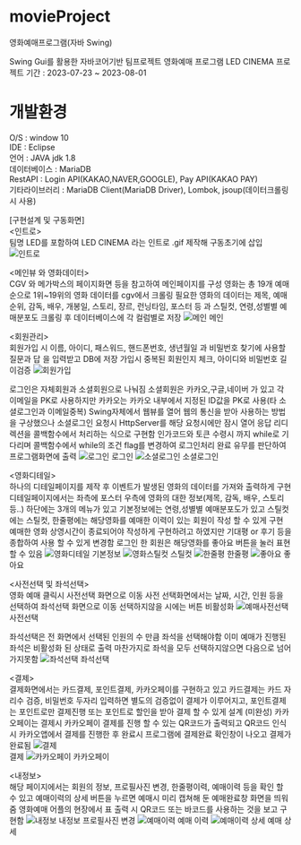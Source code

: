 # movieProject
영화예매프로그램(자바 Swing)

Swing Gui를 활용한 자바코어기반 팀프로젝트
영화예매 프로그램 LED CINEMA
프로젝트 기간 : 2023-07-23 ~ 2023-08-01

# 개발환경<br>
O/S : window 10 <br>
IDE : Eclipse <br>
언어 : JAVA jdk 1.8 <br>
데이터베이스 : MariaDB <br>
RestAPI : Login API(KAKAO,NAVER,GOOGLE), Pay API(KAKAO PAY) <br>
기타라이브러리 : MariaDB Client(MariaDB Driver), Lombok, jsoup(데이터크롤링 시 사용) <br>

[구현설계 및 구동화면]<br>
<인트로><br>
팀명 LED를 포함하여 LED CINEMA 라는 인트로 .gif 제작해 구동초기에 삽입
![인트로](https://github.com/JIHODA/movieProject/assets/128888373/71afba38-c05a-4e2d-bcd7-6d3f350a7604)


<메인뷰 와 영화데이터><br>
  CGV 와 메가박스의 페이지화면 등을 참고하여 메인페이지를 구성
  영화는 총 19개 예매순으로 1위~19위의 영화 데이터를 cgv에서 크롤링
  필요한 영화의 데이터는 제목, 예매순위, 감독, 배우, 개봉일, 스토리, 장르, 런닝타임, 포스터 등 과 스틸컷, 연령,성별별 예매분포도
  크롤링 후 데이터베이스에 각 컬럼별로 저장
![메인](https://github.com/JIHODA/movieProject/assets/128888373/632d662c-c167-44ba-89fb-48a0d55431d1)
메인


<회원관리><br>
  회원가입 시 이름, 아이디, 패스워드, 핸드폰번호, 생년월일 과 비밀번호 찾기에 사용할 질문과 답 을 입력받고 DB에 저장
  가입시 중복된 회원인지 체크, 아이디와 비밀번호 길이검증
![회원가입](https://github.com/JIHODA/movieProject/assets/128888373/659c7f1a-05de-4d1f-ab0c-2080a6a4b996)


  로그인은 자체회원과 소셜회원으로 나눠짐 소셜회원은 카카오,구글,네이버 가 있고 각 이메일을 PK로 사용하지만 카카오는 카카오 내부에서 지정된 ID값을 PK로 사용(타 소셜로그인과 이메일중복)
  Swing자체에서 웹뷰를 열어 웹의 통신을 받아 사용하는 방법을 구상했으나 소셜로그인 요청시 HttpServer를 해당 요청시에만 잠시 열어 응답 리디렉션을 콜백함수에서 처리하는 식으로 구현함
  인가코드와 토큰 수령시 까지 while로 기다리며 콜백함수에서 while의 조건 flag를 변경하여 로그인처리 완료 유무를 판단하여 프로그램화면에 출력
![로그인](https://github.com/JIHODA/movieProject/assets/128888373/b95569d4-2bef-48f1-a8df-f848057bcbd2)
로그인
![소셜로그인](https://github.com/JIHODA/movieProject/assets/128888373/d89dd206-24d0-45bb-908b-fd03caa56e41)
소셜로그인

  
<영화디테일><br>
  하나의 디테일페이지를 제작 후 이벤트가 발생된 영화의 데이터를 가져와 출력하게 구현
  디테일페이지에서는 좌측에 포스터 우측에 영화의 대한 정보(제목, 감독, 배우, 스토리 등..)
  하단에는 3개의 메뉴가 있고 기본정보에는 연령,성별별 예매분포도가 있고 스틸컷에는 스틸컷, 한줄평에는 해당영화를 예매한 이력이 있는 회원이 작성 할 수 있게 구현
  예매한 영화 상영시간이 종료되어야 작성하게 구현하려고 하였지만 기대평 or 후기 등을 종합하여 사용 할 수 있게 변경함
  로그인 한 회원은 해당영화를 좋아요 버튼을 눌러 표현할 수 있음
![영화디테일](https://github.com/JIHODA/movieProject/assets/128888373/d808b2c7-382b-4ac9-b505-7d2ddba12490)
기본정보
![영화스틸컷](https://github.com/JIHODA/movieProject/assets/128888373/6c2a1631-d440-4204-b1c9-63789f3c7197)
스틸컷
![한줄평](https://github.com/JIHODA/movieProject/assets/128888373/f07e1eda-9f62-4ccb-bb38-1781d7ec1209)
한줄평
![좋아요](https://github.com/JIHODA/movieProject/assets/128888373/f0e2a6ca-e082-41fc-935f-e69910d2f060)
좋아요

<사전선택 및 좌석선택><br>
  영화 예매 클릭시 사전선택 화면으로 이동 사전 선택화면에서는 날짜, 시간, 인원 등을 선택하여 좌석선택 화면으로 이동
  선택하지않을 시에는 버튼 비활성화
  ![예매사전선택](https://github.com/JIHODA/movieProject/assets/128888373/00ee5a43-0f4d-4684-8ebd-95d93d4ee348)
사전선택

  좌석선택은 전 화면에서 선택된 인원의 수 만큼 좌석을 선택해야함 이미 예매가 진행된 좌석은 비활성화 된 상태로 출력
  마찬가지로 좌석을 모두 선택하지않으면 다음으로 넘어가지못함
  ![좌석선택](https://github.com/JIHODA/movieProject/assets/128888373/e60c89ea-0c39-4a6a-acdc-30def628e22a)
좌석선택

<결제><br>
  결제화면에서는 카드결제, 포인트결제, 카카오페이를 구현하고 있고 카드결제는 카드 자리수 검증, 비밀번호 두자리 입력하면 별도의 검증없이 결제가 이루어지고,
  포인트결제는 포인트로만 결제진행 또는 포인트로 할인을 받아 결제 할 수 있게 설계 (미완성)
  카카오페이는 결제시 카카오페이 결제를 진행 할 수 있는 QR코드가 출력되고 QR코드 인식 시 카카오앱에서 결제를 진행한 후 완료시 프로그램에 결제완료 확인창이 나오고 결제가 완료됨
  ![결제](https://github.com/JIHODA/movieProject/assets/128888373/3bae34d6-ad19-4b03-a1dc-2c1a0d7077b9)\
  결제
  ![카카오페이](https://github.com/JIHODA/movieProject/assets/128888373/6edeaa77-3c22-485d-8866-7ad3a71baad7)
  카카오페이

<내정보><br>
  해당 페이지에서는 회원의 정보, 프로필사진 변경, 한줄평이력, 예매이력 등을 확인 할 수 있고 예매이력의 상세 버튼을 누르면 예매시 미리 캡쳐해 둔 예매완료창 화면을 띄워줌
  영화예매 어플의 현장에서 표 출력 시 QR코드 또는 바코드를 사용하는 것을 보고 구현함
  ![내정보](https://github.com/JIHODA/movieProject/assets/128888373/358993ac-26c1-4f07-9f9b-b377389f3157)
  내정보 프로필사진 변경
  ![예매이력](https://github.com/JIHODA/movieProject/assets/128888373/4d94fbf9-ef98-47d6-9215-fa3335238212)
  예매 이력
  ![예매이력 상세](https://github.com/JIHODA/movieProject/assets/128888373/078fc158-0601-4fdf-87f3-266252aca968)
  예매 상세
